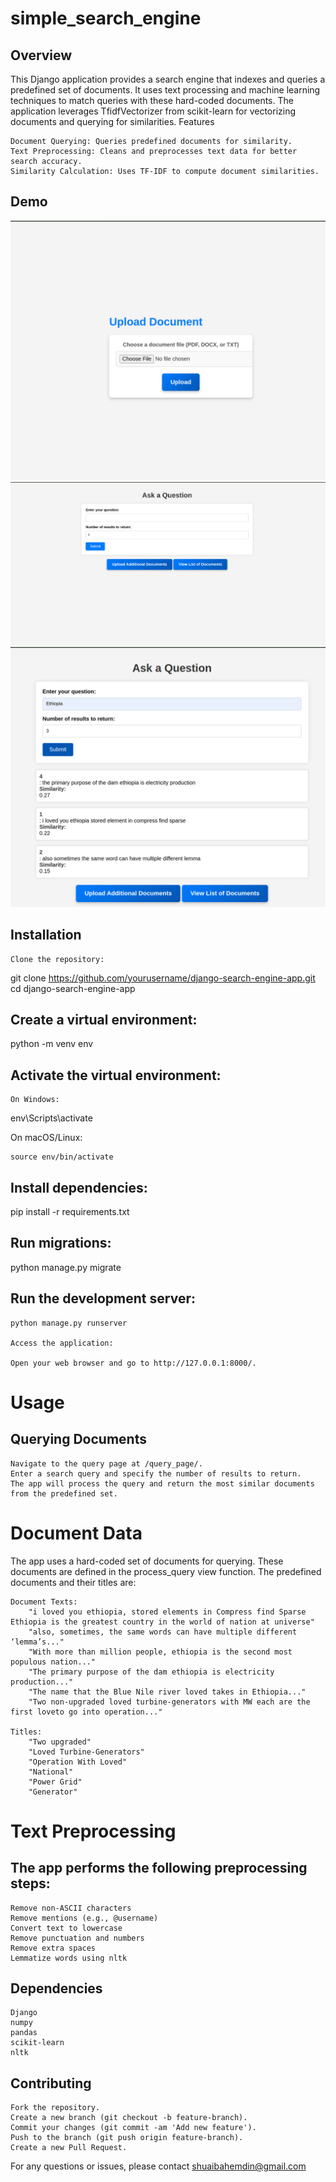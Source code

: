 # simple_search_engine

## Overview

This Django application provides a search engine that indexes and queries a predefined set of documents. It uses text processing and machine learning techniques to match queries with these hard-coded documents. The application leverages TfidfVectorizer from scikit-learn for vectorizing documents and querying for similarities.
Features

    Document Querying: Queries predefined documents for similarity.
    Text Preprocessing: Cleans and preprocesses text data for better search accuracy.
    Similarity Calculation: Uses TF-IDF to compute document similarities.

## Demo 
![ Demo](1.png) ![ Demo](2.png) ![ Demo](3.png)
## Installation

    Clone the repository:



git clone https://github.com/yourusername/django-search-engine-app.git
cd django-search-engine-app

## Create a virtual environment:


python -m venv env

## Activate the virtual environment:

    On Windows:



env\Scripts\activate

On macOS/Linux:


    source env/bin/activate

## Install dependencies:



pip install -r requirements.txt

## Run migrations:


python manage.py migrate

## Run the development server:



    python manage.py runserver

    Access the application:

    Open your web browser and go to http://127.0.0.1:8000/.

# Usage
## Querying Documents

    Navigate to the query page at /query_page/.
    Enter a search query and specify the number of results to return.
    The app will process the query and return the most similar documents from the predefined set.

 # Document Data

The app uses a hard-coded set of documents for querying. These documents are defined in the process_query view function. The predefined documents and their titles are:

    Document Texts:
        "i loved you ethiopia, stored elements in Compress find Sparse Ethiopia is the greatest country in the world of nation at universe"
        "also, sometimes, the same words can have multiple different ‘lemma’s..."
        "With more than million people, ethiopia is the second most populous nation..."
        "The primary purpose of the dam ethiopia is electricity production..."
        "The name that the Blue Nile river loved takes in Ethiopia..."
        "Two non-upgraded loved turbine-generators with MW each are the first loveto go into operation..."

    Titles:
        "Two upgraded"
        "Loved Turbine-Generators"
        "Operation With Loved"
        "National"
        "Power Grid"
        "Generator"

# Text Preprocessing

## The app performs the following preprocessing steps:

    Remove non-ASCII characters
    Remove mentions (e.g., @username)
    Convert text to lowercase
    Remove punctuation and numbers
    Remove extra spaces
    Lemmatize words using nltk

## Dependencies

    Django
    numpy
    pandas
    scikit-learn
    nltk

## Contributing

    Fork the repository.
    Create a new branch (git checkout -b feature-branch).
    Commit your changes (git commit -am 'Add new feature').
    Push to the branch (git push origin feature-branch).
    Create a new Pull Request.


For any questions or issues, please contact shuaibahemdin@gmail.com
